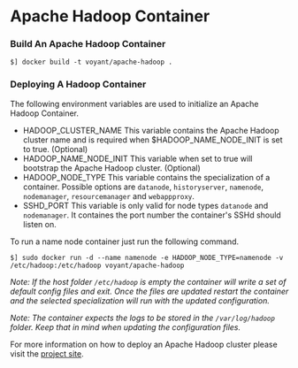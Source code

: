 Apache Hadoop Container
=======================

### Build An Apache Hadoop Container

```
$] docker build -t voyant/apache-hadoop .
```

### Deploying A Hadoop Container

The following environment variables are used to initialize an Apache Hadoop Container.

- HADOOP_CLUSTER_NAME This variable contains the Apache Hadoop cluster name and is required when $HADOOP_NAME_NODE_INIT is set to true. (Optional)
- HADOOP_NAME_NODE_INIT This variable when set to true will bootstrap the Apache Hadoop cluster. (Optional)
- HADOOP_NODE_TYPE This variable contains the specialization of a container. Possible options are `datanode`, `historyserver`, `namenode`, `nodemanager`, `resourcemanager` and `webappproxy`.
- SSHD_PORT This variable is only valid for node types `datanode` and `nodemanager`. It containes the port number the container's SSHd should listen on.

To run a name node container just run the following command.

```
$] sudo docker run -d --name namenode -e HADOOP_NODE_TYPE=namenode -v /etc/hadoop:/etc/hadoop voyant/apache-hadoop
```

*Note: If the host folder `/etc/hadoop` is empty the container will write a set of default config files and exit. Once the files are updated restart the container and the selected specialization will run with the updated configuration.*

*Note: The container expects the logs to be stored in the `/var/log/hadoop` folder. Keep that in mind when updating the configuration files.*

For more information on how to deploy an Apache Hadoop cluster please visit the [project site](http://hadoop.apache.org/docs/stable/hadoop-project-dist/hadoop-common/ClusterSetup.html).

